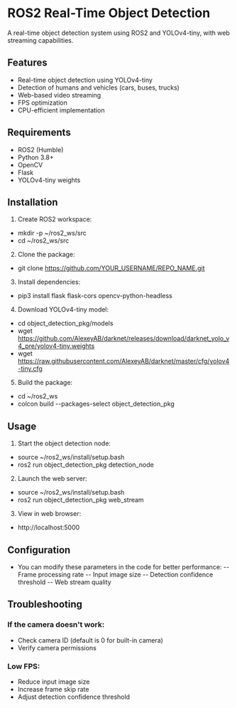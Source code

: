 # ROS2 Real-Time Object Detection

A real-time object detection system using ROS2 and YOLOv4-tiny, with web streaming capabilities.

## Features

- Real-time object detection using YOLOv4-tiny
- Detection of humans and vehicles (cars, buses, trucks)
- Web-based video streaming
- FPS optimization
- CPU-efficient implementation

## Requirements

- ROS2 (Humble)
- Python 3.8+
- OpenCV
- Flask
- YOLOv4-tiny weights

## Installation

1. Create ROS2 workspace:
- mkdir -p ~/ros2_ws/src
- cd ~/ros2_ws/src

2. Clone the package:
- git clone https://github.com/YOUR_USERNAME/REPO_NAME.git

3. Install dependencies:
- pip3 install flask flask-cors opencv-python-headless

4. Download YOLOv4-tiny model:
- cd object_detection_pkg/models
- wget https://github.com/AlexeyAB/darknet/releases/download/darknet_yolo_v4_pre/yolov4-tiny.weights
- wget https://raw.githubusercontent.com/AlexeyAB/darknet/master/cfg/yolov4-tiny.cfg

5. Build the package:
- cd ~/ros2_ws
- colcon build --packages-select object_detection_pkg

## Usage

1. Start the object detection node:
- source ~/ros2_ws/install/setup.bash
- ros2 run object_detection_pkg detection_node

2. Launch the web server:
- source ~/ros2_ws/install/setup.bash
- ros2 run object_detection_pkg web_stream

3. View in web browser:
- http://localhost:5000

## Configuration
- You can modify these parameters in the code for better performance:
-- Frame processing rate
-- Input image size
-- Detection confidence threshold
-- Web stream quality

## Troubleshooting

### If the camera doesn't work:
- Check camera ID (default is 0 for built-in camera)
- Verify camera permissions

### Low FPS:
- Reduce input image size
- Increase frame skip rate
- Adjust detection confidence threshold
